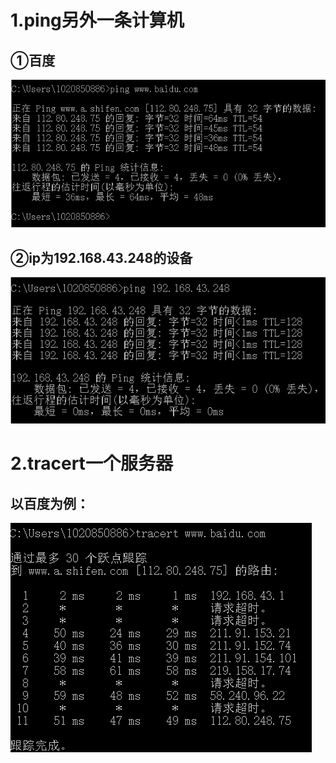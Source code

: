 # 1.ping另外一条计算机

## ①百度

![ping1](ping1.png)

## ②ip为192.168.43.248的设备

![ping2](ping2.png)

# 2.tracert一个服务器

## 以百度为例：

![](tracert.png)
